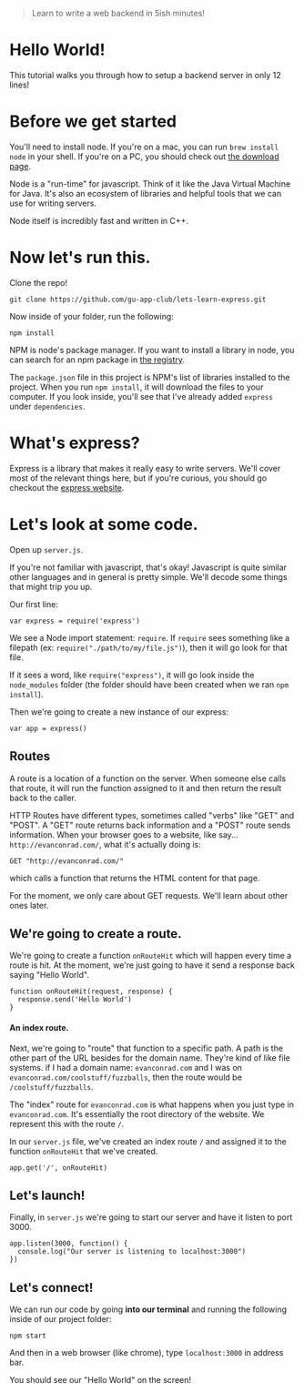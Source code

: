 > Learn to write a web backend in 5ish minutes!

# Hello World!

This tutorial walks you through how to setup a backend server in only 12 lines!

# Before we get started

You'll need to install node. If you're on a mac, you can run `brew install node` in your shell. If you're on a PC, you should check out [the download page](https://nodejs.org/en/download/).

Node is a "run-time" for javascript. Think of it like the Java Virtual Machine for Java. It's also an ecosystem of libraries and helpful tools that we can use for writing servers.

Node itself is incredibly fast and written in C++.

# Now let's run this.

Clone the repo!

```
git clone https://github.com/gu-app-club/lets-learn-express.git
```

Now inside of your folder, run the following:

```
npm install
```

NPM is node's package manager. If you want to install a library in node, you can search for an npm package in [the registry](https://www.npmjs.com/).

The `package.json` file in this project is NPM's list of libraries installed to the project. When you run `npm install`, it will download the files to your computer. If you look inside, you'll see that I've already added `express` under `dependencies`.

# What's express?

Express is a library that makes it really easy to write servers. We'll cover most of the relevant things here, but if you're curious, you should go checkout the [express website](http://expressjs.com/).

# Let's look at some code.
Open up `server.js`.

If you're not familiar with javascript, that's okay! Javascript is quite similar other languages and in general is pretty simple. We'll decode some things that might trip you up.

Our first line:

```
var express = require('express')
```

We see a Node import statement: `require`. If `require` sees something like a filepath (ex: `require("./path/to/my/file.js")`), then it will go look for that file.

If it sees a word, like `require("express")`, it will go look inside the `node_modules` folder (the folder should have been created when we ran `npm install`).

Then we're going to create a new instance of our express:

```
var app = express()
```

## Routes

A route is a location of a function on the server. When someone else calls that route, it will run the function assigned to it and then return the result back to the caller.

HTTP Routes have different types, sometimes called "verbs" like "GET" and "POST". A "GET" route returns back information and a "POST" route sends information. When your browser goes to a website, like say... `http://evanconrad.com/`, what it's actually doing is:

```
GET "http://evanconrad.com/"
```

which calls a function that returns the HTML content for that page.

For the moment, we only care about GET requests. We'll learn about other ones later.

## We're going to create a route.

We're going to create a function `onRouteHit` which will happen every time a route is hit. At the moment, we're just going to have it send a response back saying "Hello World".

```
function onRouteHit(request, response) {
  response.send('Hello World')
}
```

#### An index route.

Next, we're going to "route" that function to a specific path. A path is the other part of the URL besides for the domain name. They're kind of like file systems. if I had a domain name: `evanconrad.com` and I was on `evanconrad.com/coolstuff/fuzzballs`, then the route would be `/coolstuff/fuzzballs`.

The "index" route for `evanconrad.com` is what happens when you just type in `evanconrad.com`. It's essentially the root directory of the website. We represent this with the route `/`.

In our `server.js` file, we've created an index route `/` and assigned it to the function `onRouteHit` that we've created.

```
app.get('/', onRouteHit)
```

## Let's launch!

Finally, in `server.js` we're going to start our server and have it listen to port 3000.

```
app.listen(3000, function() {
  console.log("Our server is listening to localhost:3000")
})
```


## Let's connect!

We can run our code by going **into our terminal** and running the following inside of our project folder:

```
npm start
```

And then in a web browser (like chrome), type `localhost:3000` in address bar.

You should see our "Hello World" on the screen!
